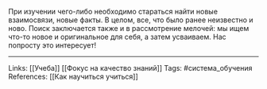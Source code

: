 При изучении чего-либо необходимо стараться найти новые взаимосвязи, новые факты. В целом, все, что было ранее неизвестно и ново. Поиск заключается также и в рассмотрение мелочей: мы ищем что-то новое и оригинальное для себя, а затем усваиваем. Нас попросту это интересует!
___
Links: [[Учеба]] [[Фокус на качество знаний]]
Tags: #система_обучения 
References: [[Как научиться учиться]] 